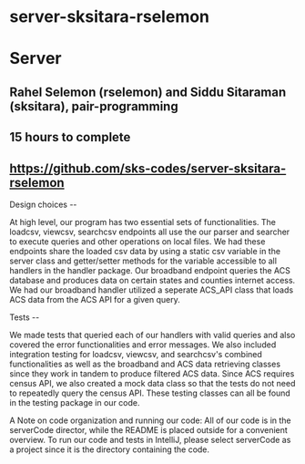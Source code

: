 # server-sksitara-rselemon
# Server 

## Rahel Selemon (rselemon) and Siddu Sitaraman (sksitara), pair-programming
## 15 hours to complete
## https://github.com/sks-codes/server-sksitara-rselemon



Design choices --

At high level, our program has two essential sets of functionalities. The loadcsv, viewcsv, searchcsv endpoints all use the our parser and searcher to execute queries and other operations on local files. We had these endpoints share the loaded csv data by using a static csv variable in the server class and getter/setter methods for the variable accessible to all handlers in the handler package. Our broadband endpoint queries the ACS database and produces data on certain states and counties internet access. We had our broadband handler utilized a seperate ACS_API class that loads ACS data from the ACS API for a given query.


Tests --

We made tests that queried each of our handlers with valid queries and also covered the error functionalities and error messages. We also included integration testing for loadcsv, viewcsv, and searchcsv's combined functionalities as well as the broadband and ACS data retrieving classes since they work in tandem to produce filtered ACS data. Since ACS requires census API, we also created a mock data class so that the tests do not need to repeatedly query the census API. These testing classes can all be found in the testing package in our code.

A Note on code organization and running our code:
All of our code is in the serverCode director, while the README is placed outside for a convenient overview. To run our code and tests in IntelliJ, please select serverCode as a project since it is the directory containing the code.

